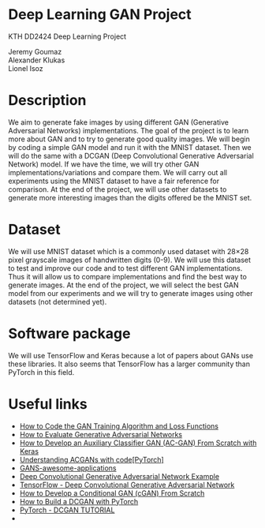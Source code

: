 # Deep Learning GAN Project
KTH DD2424 Deep Learning Project

Jeremy Goumaz   
Alexander Klukas  
Lionel Isoz  


# Description
We aim to generate fake images by using different GAN (Generative Adversarial Networks) implementations. 
The goal of the project is to learn more about GAN and to try to generate good quality images. 
We will begin by coding a simple GAN model and run it with the MNIST dataset. 
Then we will do the same with a DCGAN (Deep Convolutional Generative Adversarial Network) model. 
If we have the time, we will try other GAN implementations/variations and compare them. 
We will carry out all experiments using the MNIST dataset to have a fair reference for comparison. 
At the end of the project, we will use other datasets to generate more interesting images than the digits offered be the MNIST set.

# Dataset
We will use MNIST dataset which is a commonly used dataset with 28×28 pixel grayscale images of handwritten digits (0-9). 
We will use this dataset to test and improve our code and to test different GAN implementations. 
Thus it will allow us to compare implementations and find the best way to generate images.
At the end of the project, we will select the best GAN model from our experiments and we will try to generate images using other datasets (not determined yet).

# Software package
We will use TensorFlow and Keras because a lot of papers about GANs use these libraries. It also seems that TensorFlow has a larger community than PyTorch in this field. 

# Useful links
* [How to Code the GAN Training Algorithm and Loss Functions](https://machinelearningmastery.com/how-to-code-the-generative-adversarial-network-training-algorithm-and-loss-functions/)
* [How to Evaluate Generative Adversarial Networks](https://machinelearningmastery.com/how-to-evaluate-generative-adversarial-networks/)
* [How to Develop an Auxiliary Classifier GAN (AC-GAN) From Scratch with Keras](https://machinelearningmastery.com/how-to-develop-an-auxiliary-classifier-gan-ac-gan-from-scratch-with-keras/)
* [Understanding ACGANs with code[PyTorch]](https://towardsdatascience.com/understanding-acgans-with-code-pytorch-2de35e05d3e4)
* [GANS-awesome-applications](https://github.com/nashory/gans-awesome-applications#gans-awesome-applications)
* [Deep Convolutional Generative Adversarial Network Example](https://wizardforcel.gitbooks.io/tensorflow-examples-aymericdamien/content/3.12_dcgan.html)
* [TensorFlow - Deep Convolutional Generative Adversarial Network](https://www.tensorflow.org/tutorials/generative/dcgan?hl=en)
* [How to Develop a Conditional GAN (cGAN) From Scratch](https://machinelearningmastery.com/how-to-develop-a-conditional-generative-adversarial-network-from-scratch/)
* [How to Build a DCGAN with PyTorch](https://towardsdatascience.com/how-to-build-a-dcgan-with-pytorch-31bfbf2ad96a)
* [PyTorch - DCGAN TUTORIAL](https://pytorch.org/tutorials/beginner/dcgan_faces_tutorial.html)
* []()


